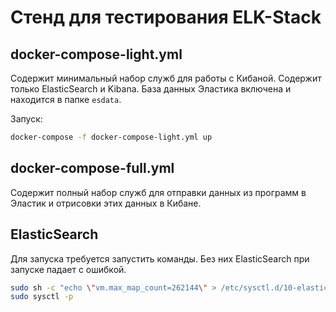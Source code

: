# Стенд для тестирования ELK-Stack

## docker-compose-light.yml

Содержит минимальный набор служб для работы с Кибаной. Содержит только ElasticSearch и Kibana.
База данных Эластика включена и находится в папке `esdata`.

Запуск:
```bash
docker-compose -f docker-compose-light.yml up
```

## docker-compose-full.yml

Содержит полный набор служб для отправки данных из программ в Эластик и отрисовки этих данных в
Кибане.

## ElasticSearch

Для запуска требуется запустить команды. Без них ElasticSearch при запуске падает
с ошибкой.
```bash
sudo sh -c "echo \"vm.max_map_count=262144\" > /etc/sysctl.d/10-elasticsearch.conf"
sudo sysctl -p

```
